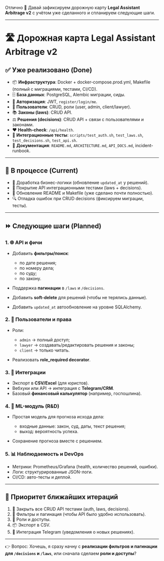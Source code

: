 Отлично 🚀
Давай зафиксируем дорожную карту **Legal Assistant Arbitrage v2** с учётом уже сделанного и спланируем следующие шаги.

---

# 🛣️ Дорожная карта Legal Assistant Arbitrage v2

## ✅ Уже реализовано (Done)

- 📦 **Инфраструктура**: Docker + docker-compose.prod.yml, Makefile (полный с миграциями, тестами, CI/CD).
- 🗄️ **База данных**: PostgreSQL, Alembic миграции, сиды.
- 🔑 **Авторизация**: JWT, `register/login/me`.
- 👥 **Пользователи**: CRUD, роли (user, admin, client/lawyer).
- 📚 **Законы (laws)**: CRUD API.
- ⚖️ **Решения (decisions)**: CRUD API + связи с пользователями и законами.
- ❤️ **Health-check**: `/api/health`.
- 🧪 **Интеграционные тесты**: `scripts/test_auth.sh`, `test_laws.sh`, `test_decisions.sh`, `test_api.sh`.
- 📖 **Документация**: `README.md`, `ARCHITECTURE.md`, `API_DOCS.md`, incident-runbook.

---

## 🔄 В процессе (Current)

- 🧹 Доработка бизнес-логики (обновление `updated_at` у решений).
- 🧪 Покрытие API интеграционными тестами (laws + decisions).
- 📜 Обновление README и Makefile (уже сделано почти полностью).
- 🔍 Отладка ошибок при CRUD decisions (фиксируем миграции, тесты).

---

## ⏩ Следующие шаги (Planned)

### 1. 🌐 API и фичи

- Добавить **фильтры/поиск**:
  - по дате решения;
  - по номеру дела;
  - по суду;
  - по закону.

- Поддержка **пагинации** в `/laws` и `/decisions`.
- Добавить **soft-delete** для решений (чтобы не терялись данные).
- Добавить `updated_at` автообновление на уровне SQLAlchemy.

### 2. 👤 Пользователи и права

- Роли:
  - `admin` → полный доступ;
  - `lawyer` → создавать/редактировать решения и законы;
  - `client` → только читать.

- Реализовать **role_required decorator**.

### 3. 🤖 Интеграции

- Экспорт в **CSV/Excel** (для юристов).
- Вебхуки или API → интеграция с **Telegram/CRM**.
- Базовый **финансовый калькулятор** (например, госпошлина).

### 4. 🧠 ML-модуль (R&D)

- Простая модель для прогноза исхода дела:
  - входные данные: закон, суд, даты, текст решения;
  - выход: вероятность успеха.

- Сохранение прогноза вместе с решением.

### 5. 📊 Наблюдаемость и DevOps

- Метрики: Prometheus/Grafana (health, количество решений, ошибки).
- Логи: структурированные JSON-логи.
- CI/CD: авто-тесты и деплой.

---

## 🎯 Приоритет ближайших итераций

1. 🧪 Закрыть все CRUD API тестами (auth, laws, decisions).
2. 🔄 Фильтры и пагинация (чтобы API было удобно использовать).
3. 👤 Роли и доступы.
4. 📦 Экспорт в CSV.
5. 🤖 Интеграция Telegram (уведомления о новых решениях).

---

👉 Вопрос:
Хочешь, я сразу начну с **реализации фильтров и пагинации для `/decisions` и `/laws`**, или сначала сделаем **роли и доступы**?
